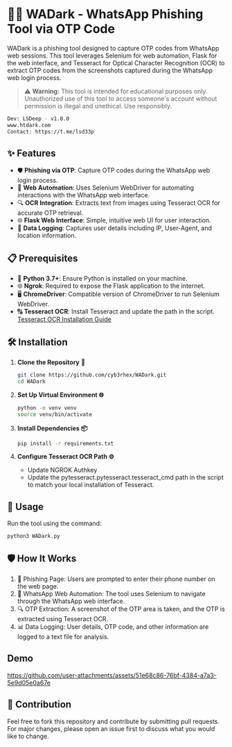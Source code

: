 # 🕵️‍♂️ WADark - WhatsApp Phishing Tool via OTP Code

WADark is a phishing tool designed to capture OTP codes from WhatsApp web sessions. This tool leverages Selenium for web automation, Flask for the web interface, and Tesseract for Optical Character Recognition (OCR) to extract OTP codes from the screenshots captured during the WhatsApp web login process.

> ⚠️ **Warning:** This tool is intended for educational purposes only. Unauthorized use of this tool to access someone's account without permission is illegal and unethical. Use responsibly.

```bash
Dev: LSDeep - v1.0.0
www.htdark.com
Contact: https://t.me/lsd33p
```
## ✨ Features

- 🛡️ **Phishing via OTP**: Capture OTP codes during the WhatsApp web login process.
- 🤖 **Web Automation**: Uses Selenium WebDriver for automating interactions with the WhatsApp web interface.
- 🔍 **OCR Integration**: Extracts text from images using Tesseract OCR for accurate OTP retrieval.
- 🌐 **Flask Web Interface**: Simple, intuitive web UI for user interaction.
- 📝 **Data Logging**: Captures user details including IP, User-Agent, and location information.

## 📋 Prerequisites

- 🐍 **Python 3.7+**: Ensure Python is installed on your machine.
- 🌐 **Ngrok**: Required to expose the Flask application to the internet.
- 🖥️ **ChromeDriver**: Compatible version of ChromeDriver to run Selenium WebDriver.
- 🔠 **Tesseract OCR**: Install Tesseract and update the path in the script. [Tesseract OCR Installation Guide](https://github.com/UB-Mannheim/tesseract/wiki)

## 🛠️ Installation

1. **Clone the Repository** 📂
   ```bash
   git clone https://github.com/cyb3rhex/WADark.git
   cd WADark
   ```
   
2. **Set Up Virtual Environment 🌐**
   ```bash
   python -m venv venv
   source venv/bin/activate
   ```

3. **Install Dependencies 📦**
   ```bash
   pip install -r requirements.txt
   ```
   
4. **Configure Tesseract OCR Path ⚙️**
   - Update NGROK Authkey
   - Update the pytesseract.pytesseract.tesseract_cmd path in the script to match your local installation of Tesseract.

## 🚀 Usage
Run the tool using the command:
   ```bash
   python3 WADark.py
   ```

## 🛡️ How It Works

1. 📝 Phishing Page: Users are prompted to enter their phone number on the web page.
2. 🤖 WhatsApp Web Automation: The tool uses Selenium to navigate through the WhatsApp web interface.
3. 🔍 OTP Extraction: A screenshot of the OTP area is taken, and the OTP is extracted using Tesseract OCR.
4. 📊 Data Logging: User details, OTP code, and other information are logged to a text file for analysis.

## Demo
https://github.com/user-attachments/assets/51e68c86-76bf-4384-a7a3-5e9d05e0a67e

## 🤝 Contribution
Feel free to fork this repository and contribute by submitting pull requests. For major changes, please open an issue first to discuss what you would like to change.
